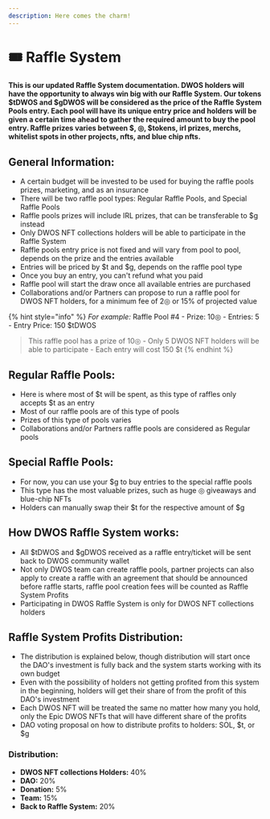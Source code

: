 ```yaml
---
description: Here comes the charm!
---
```


# 🎟 Raffle System

#### This is our updated Raffle System documentation. DWOS holders will have the opportunity to always win big with our Raffle System. Our tokens $tDWOS and $gDWOS will be considered as the price of the Raffle System Pools entry. Each pool will have its unique entry price and holders will be given a certain time ahead to gather the required amount to buy the pool entry. Raffle prizes varies between $, ◎, $tokens, irl prizes, merchs, whitelist spots in other projects, nfts, and blue chip nfts.

## General Information:

* A certain budget will be invested to be used for buying the raffle pools prizes, marketing, and as an insurance
* There will be two raffle pool types: Regular Raffle Pools, and Special Raffle Pools
* Raffle pools prizes will include IRL prizes, that can be transferable to $g instead
* Only DWOS NFT collections holders will be able to participate in the Raffle System
* Raffle pools entry price is not fixed and will vary from pool to pool, depends on the prize and the entries available
* Entries will be priced by $t and $g, depends on the raffle pool type
* Once you buy an entry, you can't refund what you paid
* Raffle pool will start the draw once all available entries are purchased
* Collaborations and/or Partners can propose to run a raffle pool for DWOS NFT holders, for a minimum fee of 2◎ or 15% of projected value

{% hint style="info" %}
_For example:_ Raffle Pool #4 - Prize: 10◎ - Entries: 5 - Entry Price: 150 $tDWOS

> This raffle pool has a prize of 10◎ - Only 5 DWOS NFT holders will be able to participate - Each entry will cost 150 $t
{% endhint %}

## **Regular Raffle Pools:**

* Here is where most of $t will be spent, as this type of raffles only accepts $t as an entry
* Most of our raffle pools are of this type of pools
* Prizes of this type of pools varies
* Collaborations and/or Partners raffle pools are considered as Regular pools

## S**pecial Raffle Pools:**

* For now, you can use your $g to buy entries to the special raffle pools
* This type has the most valuable prizes, such as huge ◎ giveaways and blue-chip NFTs
* Holders can manually swap their $t for the respective amount of $g

## How DWOS Raffle System works:

* All $tDWOS and $gDWOS received as a raffle entry/ticket will be sent back to DWOS community wallet
* Not only DWOS team can create raffle pools, partner projects can also apply to create a raffle with an agreement that should be announced before raffle starts, raffle pool creation fees will be counted as Raffle System Profits
* Participating in DWOS Raffle System is only for DWOS NFT collections holders

## **Raffle System Profits Distribution:**

* The distribution is explained below, though distribution will start once the DAO's investment is fully back and the system starts working with its own budget
* Even with the possibility of holders not getting profited from this system in the beginning, holders will get their share of from the profit of this DAO's investment
* Each DWOS NFT will be treated the same no matter how many you hold, only the Epic DWOS NFTs that will have different share of the profits
* DAO voting proposal on how to distribute profits to holders: SOL, $t, or $g

### Distribution:

* **DWOS NFT collections Holders:** 40%
* **DAO:** 20%
* **Donation:** 5%
* **Team:** 15%
* **Back to Raffle System:** 20%
